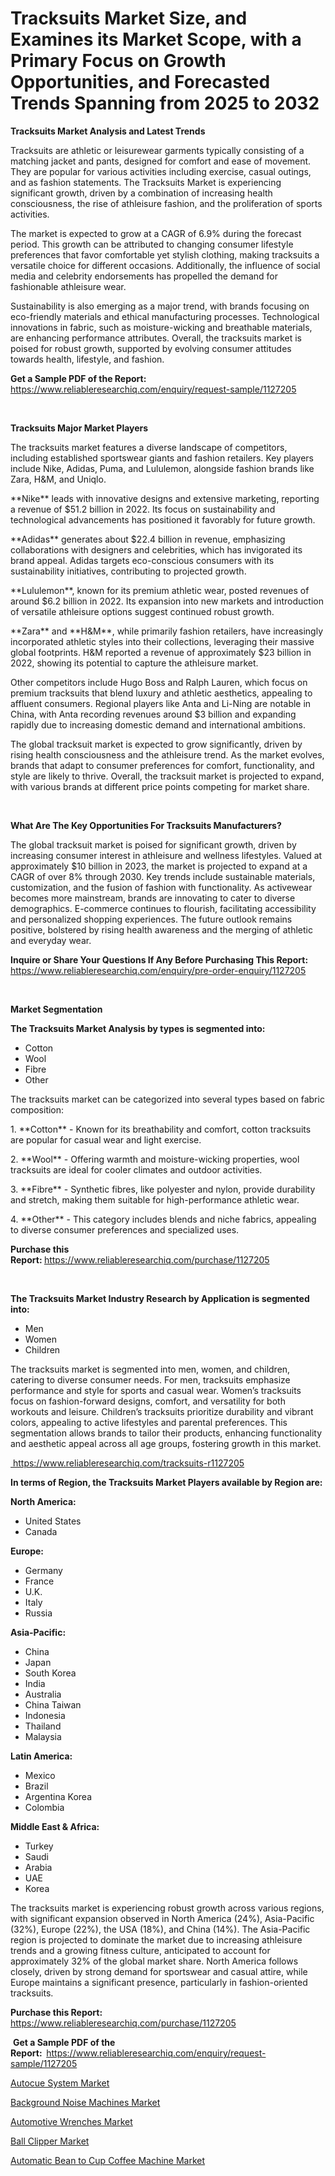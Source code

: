 <p><h1>Tracksuits Market Size, and Examines its Market Scope, with a Primary Focus on Growth Opportunities, and Forecasted Trends Spanning from 2025 to 2032</h1></p><p><strong>Tracksuits Market Analysis and Latest Trends</strong></p>
<p><p>Tracksuits are athletic or leisurewear garments typically consisting of a matching jacket and pants, designed for comfort and ease of movement. They are popular for various activities including exercise, casual outings, and as fashion statements. The Tracksuits Market is experiencing significant growth, driven by a combination of increasing health consciousness, the rise of athleisure fashion, and the proliferation of sports activities.</p><p>The market is expected to grow at a CAGR of 6.9% during the forecast period. This growth can be attributed to changing consumer lifestyle preferences that favor comfortable yet stylish clothing, making tracksuits a versatile choice for different occasions. Additionally, the influence of social media and celebrity endorsements has propelled the demand for fashionable athleisure wear. </p><p>Sustainability is also emerging as a major trend, with brands focusing on eco-friendly materials and ethical manufacturing processes. Technological innovations in fabric, such as moisture-wicking and breathable materials, are enhancing performance attributes. Overall, the tracksuits market is poised for robust growth, supported by evolving consumer attitudes towards health, lifestyle, and fashion.</p></p>
<p><strong>Get a Sample PDF of the Report:&nbsp;</strong> <a href="https://www.reliableresearchiq.com/enquiry/request-sample/1127205?utm_campaign=1870&utm_medium=2&utm_source=Github&utm_content=ia&utm_term=05042025&utm_id=tracksuits">https://www.reliableresearchiq.com/enquiry/request-sample/1127205</a></p>
<p>&nbsp;</p>
<p><strong>Tracksuits Major Market Players</strong></p>
<p><p>The tracksuits market features a diverse landscape of competitors, including established sportswear giants and fashion retailers. Key players include Nike, Adidas, Puma, and Lululemon, alongside fashion brands like Zara, H&M, and Uniqlo.</p><p>**Nike** leads with innovative designs and extensive marketing, reporting a revenue of $51.2 billion in 2022. Its focus on sustainability and technological advancements has positioned it favorably for future growth. </p><p>**Adidas** generates about $22.4 billion in revenue, emphasizing collaborations with designers and celebrities, which has invigorated its brand appeal. Adidas targets eco-conscious consumers with its sustainability initiatives, contributing to projected growth.</p><p>**Lululemon**, known for its premium athletic wear, posted revenues of around $6.2 billion in 2022. Its expansion into new markets and introduction of versatile athleisure options suggest continued robust growth.</p><p>**Zara** and **H&M**, while primarily fashion retailers, have increasingly incorporated athletic styles into their collections, leveraging their massive global footprints. H&M reported a revenue of approximately $23 billion in 2022, showing its potential to capture the athleisure market.</p><p>Other competitors include Hugo Boss and Ralph Lauren, which focus on premium tracksuits that blend luxury and athletic aesthetics, appealing to affluent consumers. Regional players like Anta and Li-Ning are notable in China, with Anta recording revenues around $3 billion and expanding rapidly due to increasing domestic demand and international ambitions.</p><p>The global tracksuit market is expected to grow significantly, driven by rising health consciousness and the athleisure trend. As the market evolves, brands that adapt to consumer preferences for comfort, functionality, and style are likely to thrive. Overall, the tracksuit market is projected to expand, with various brands at different price points competing for market share.</p></p>
<p>&nbsp;</p>
<p><strong>What Are The Key Opportunities For Tracksuits Manufacturers?</strong></p>
<p><p>The global tracksuit market is poised for significant growth, driven by increasing consumer interest in athleisure and wellness lifestyles. Valued at approximately $10 billion in 2023, the market is projected to expand at a CAGR of over 8% through 2030. Key trends include sustainable materials, customization, and the fusion of fashion with functionality. As activewear becomes more mainstream, brands are innovating to cater to diverse demographics. E-commerce continues to flourish, facilitating accessibility and personalized shopping experiences. The future outlook remains positive, bolstered by rising health awareness and the merging of athletic and everyday wear.</p></p>
<p><strong>Inquire or Share Your Questions If Any Before Purchasing This Report:</strong> <a href="https://www.reliableresearchiq.com/enquiry/pre-order-enquiry/1127205?utm_campaign=1870&utm_medium=2&utm_source=Github&utm_content=ia&utm_term=05042025&utm_id=tracksuits">https://www.reliableresearchiq.com/enquiry/pre-order-enquiry/1127205</a></p>
<p>&nbsp;</p>
<p><strong>Market Segmentation</strong></p>
<p><strong>The Tracksuits Market Analysis by types is segmented into:</strong></p>
<p><ul><li>Cotton</li><li>Wool</li><li>Fibre</li><li>Other</li></ul></p>
<p><p>The tracksuits market can be categorized into several types based on fabric composition: </p><p>1. **Cotton** - Known for its breathability and comfort, cotton tracksuits are popular for casual wear and light exercise.</p><p>  </p><p>2. **Wool** - Offering warmth and moisture-wicking properties, wool tracksuits are ideal for cooler climates and outdoor activities.</p><p>3. **Fibre** - Synthetic fibres, like polyester and nylon, provide durability and stretch, making them suitable for high-performance athletic wear.</p><p>4. **Other** - This category includes blends and niche fabrics, appealing to diverse consumer preferences and specialized uses.</p></p>
<p><strong>Purchase this Report:&nbsp;</strong><a href="https://www.reliableresearchiq.com/purchase/1127205?utm_campaign=1870&utm_medium=2&utm_source=Github&utm_content=ia&utm_term=05042025&utm_id=tracksuits">https://www.reliableresearchiq.com/purchase/1127205</a></p>
<p>&nbsp;</p>
<p><strong>The Tracksuits Market Industry Research by Application is segmented into:</strong></p>
<p><ul><li>Men</li><li>Women</li><li>Children</li></ul></p>
<p><p>The tracksuits market is segmented into men, women, and children, catering to diverse consumer needs. For men, tracksuits emphasize performance and style for sports and casual wear. Women’s tracksuits focus on fashion-forward designs, comfort, and versatility for both workouts and leisure. Children’s tracksuits prioritize durability and vibrant colors, appealing to active lifestyles and parental preferences. This segmentation allows brands to tailor their products, enhancing functionality and aesthetic appeal across all age groups, fostering growth in this market.</p></p>
<p><a href="https://www.reliableresearchiq.com/tracksuits-r1127205?utm_campaign=1870&utm_medium=2&utm_source=Github&utm_content=ia&utm_term=05042025&utm_id=tracksuits">&nbsp;https://www.reliableresearchiq.com/tracksuits-r1127205</a></p>
<p><strong>In terms of Region, the Tracksuits Market Players available by Region are:</strong></p>
<p>
    <p> <strong> North America: </strong>
        <ul>
            <li>United States</li>
            <li>Canada</li>
        </ul>
        </p> 
    <p> <strong> Europe: </strong>
        <ul>
            <li>Germany</li>
            <li>France</li>
            <li>U.K.</li>
            <li>Italy</li>
            <li>Russia</li>
        </ul>
        </p> 
    <p> <strong> Asia-Pacific: </strong>
        <ul>
            <li>China</li>
            <li>Japan</li>
            <li>South Korea</li>
            <li>India</li>
            <li>Australia</li>
            <li>China Taiwan</li>
            <li>Indonesia</li>
            <li>Thailand</li>
            <li>Malaysia</li>
        </ul>
        </p> 
    <p> <strong> Latin America: </strong>
        <ul>
            <li>Mexico</li>
            <li>Brazil</li>
            <li>Argentina Korea</li>
            <li>Colombia</li>
        </ul>
        </p> 
    <p> <strong> Middle East & Africa: </strong>
        <ul>
            <li>Turkey</li>
            <li>Saudi</li>
            <li>Arabia</li>
            <li>UAE</li>
            <li>Korea</li>
        </ul>
    </p>
    </p>
<p><p>The tracksuits market is experiencing robust growth across various regions, with significant expansion observed in North America (24%), Asia-Pacific (32%), Europe (22%), the USA (18%), and China (14%). The Asia-Pacific region is projected to dominate the market due to increasing athleisure trends and a growing fitness culture, anticipated to account for approximately 32% of the global market share. North America follows closely, driven by strong demand for sportswear and casual attire, while Europe maintains a significant presence, particularly in fashion-oriented tracksuits.</p></p>
<p><strong>Purchase this Report: </strong><a href="https://www.reliableresearchiq.com/purchase/1127205?utm_campaign=1870&utm_medium=2&utm_source=Github&utm_content=ia&utm_term=05042025&utm_id=tracksuits">https://www.reliableresearchiq.com/purchase/1127205</a></p>
<p>&nbsp;<strong>Get a Sample PDF of the Report:&nbsp;&nbsp;</strong><a href="https://www.reliableresearchiq.com/enquiry/request-sample/1127205?utm_campaign=1870&utm_medium=2&utm_source=Github&utm_content=ia&utm_term=05042025&utm_id=tracksuits">https://www.reliableresearchiq.com/enquiry/request-sample/1127205</a></p>
<p><strong></strong></p>
<p><p><a href="https://github.com/fungkychiman/Market-Research-Report-List-1/blob/main/autocue-system-market.md?utm_campaign=1870&utm_medium=2&utm_source=Github&utm_content=ia&utm_term=05042025&utm_id=tracksuits">Autocue System Market</a></p><p><a href="https://github.com/saguegrody74/Market-Research-Report-List-1/blob/main/background-noise-machines-market.md?utm_campaign=1870&utm_medium=2&utm_source=Github&utm_content=ia&utm_term=05042025&utm_id=tracksuits">Background Noise Machines Market</a></p><p><a href="https://github.com/yuukoleuda/Market-Research-Report-List-1/blob/main/automotive-wrenches-market.md?utm_campaign=1870&utm_medium=2&utm_source=Github&utm_content=ia&utm_term=05042025&utm_id=tracksuits">Automotive Wrenches Market</a></p><p><a href="https://github.com/tornapruttuz/Market-Research-Report-List-1/blob/main/ball-clipper-market.md?utm_campaign=1870&utm_medium=2&utm_source=Github&utm_content=ia&utm_term=05042025&utm_id=tracksuits">Ball Clipper Market</a></p><p><a href="https://github.com/marteyfito9/Market-Research-Report-List-1/blob/main/automatic-bean-to-cup-coffee-machine-market.md?utm_campaign=1870&utm_medium=2&utm_source=Github&utm_content=ia&utm_term=05042025&utm_id=tracksuits">Automatic Bean to Cup Coffee Machine Market</a></p></p>